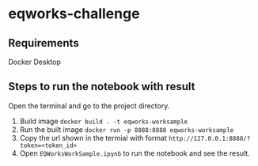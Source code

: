 # eqworks-challenge

## Requirements
Docker Desktop

## Steps to run the notebook with result
Open the terminal and go to the project directory.
1. Build image `docker build . -t eqworks-worksample`
2. Run the built image `docker run -p 8888:8888 eqworks-worksample`
3. Copy the url shown in the termial with format `http://127.0.0.1:8888/?token=<token_id>`
4. Open `EQWorksWorkSample.ipynb` to run the notebook and see the result.
